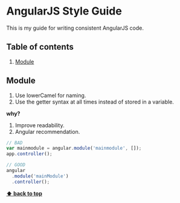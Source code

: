 # AngularJS Style Guide
This is my guide for writing consistent AngularJS code.



## Table of contents
1. [Module](#module)



## Module
1. Use lowerCamel for naming.
2. Use the getter syntax at all times instead of stored in a variable.

**why?**

1. Improve readability.
2. Angular recommendation.

```js
// BAD
var mainmodule = angular.module('mainmodule', []);
app.controller();
```

```js
// GOOD
angular
  .module('mainModule')
  .controller();
```

**[⬆ back to top](#table-of-contents)**